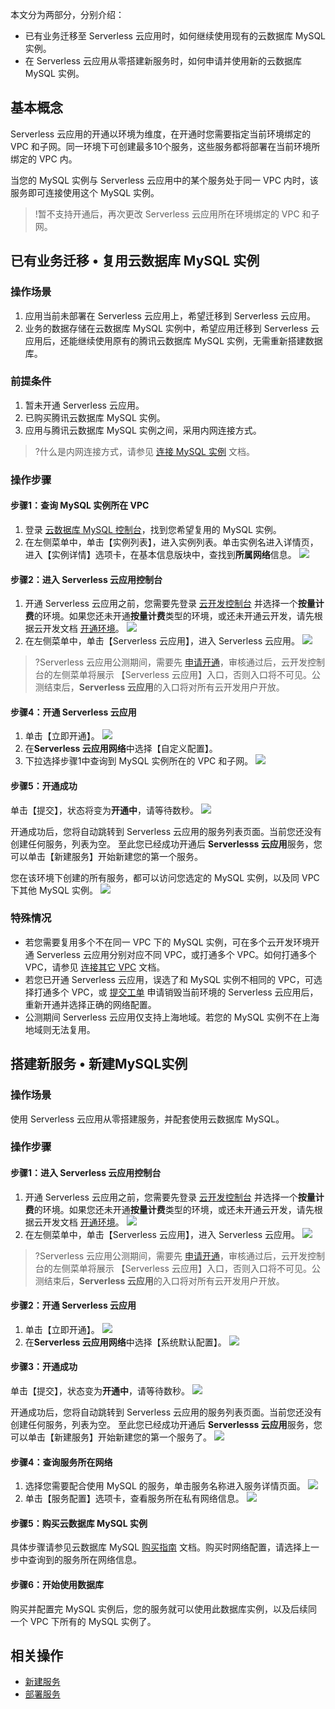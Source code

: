 本文分为两部分，分别介绍：

- 已有业务迁移至 Serverless 云应用时，如何继续使用现有的云数据库 MySQL 实例。
- 在 Serverless 云应用从零搭建新服务时，如何申请并使用新的云数据库 MySQL 实例。

## 基本概念

Serverless 云应用的开通以环境为维度，在开通时您需要指定当前环境绑定的 VPC 和子网。同一环境下可创建最多10个服务，这些服务都将部署在当前环境所绑定的 VPC 内。

当您的 MySQL 实例与 Serverless 云应用中的某个服务处于同一 VPC 内时，该服务即可连接使用这个 MySQL 实例。

>!暂不支持开通后，再次更改 Serverless 云应用所在环境绑定的 VPC 和子网。



## 已有业务迁移 • 复用云数据库 MySQL 实例

### 操作场景

1. 应用当前未部署在 Serverless 云应用上，希望迁移到 Serverless 云应用。
2. 业务的数据存储在云数据库 MySQL 实例中，希望应用迁移到 Serverless 云应用后，还能继续使用原有的腾讯云数据库 MySQL 实例，无需重新搭建数据库。

### 前提条件

1. 暂未开通 Serverless 云应用。
2. 已购买腾讯云数据库 MySQL 实例。
3. 应用与腾讯云数据库 MySQL 实例之间，采用内网连接方式。
> ?什么是内网连接方式，请参见 [连接 MySQL 实例](https://cloud.tencent.com/document/product/236/3130) 文档。

### 操作步骤

#### 步骤1：查询 MySQL 实例所在 VPC

1. 登录 [云数据库 MySQL 控制台](https://console.cloud.tencent.com/cdb)，找到您希望复用的 MySQL 实例。
2. 在左侧菜单中，单击【实例列表】，进入实例列表。单击实例名进入详情页，进入【实例详情】选项卡，在基本信息版块中，查找到**所属网络**信息。
![](https://main.qcloudimg.com/raw/587ff2bf466ce705cd1b559d36d48cf8.jpg)

#### 步骤2：进入 Serverless 云应用控制台


1. 开通 Serverless 云应用之前，您需要先登录 [云开发控制台](https://console.cloud.tencent.com/tcb) 并选择一个**按量计费**的环境。如果您还未开通**按量计费**类型的环境，或还未开通云开发，请先根据云开发文档 [开通环境](https://cloud.tencent.com/document/product/876/41391)。
![](https://main.qcloudimg.com/raw/2a3d2731646d326d773e2fd534c31002.png)
2. 在左侧菜单中，单击【Serverless 云应用】，进入 Serverless 云应用。
![](https://main.qcloudimg.com/raw/2b47f79763be8b5ae32e2bf3900d1106.jpg)
>?Serverless 云应用公测期间，需要先 [申请开通](https://cloud.tencent.com/apply/p/y5uji0g6a7p)，审核通过后，云开发控制台的左侧菜单将展示 【Serverless 云应用】入口，否则入口将不可见。公测结束后，**Serverless 云应用**的入口将对所有云开发用户开放。



#### 步骤4：开通 Serverless 云应用

1. 单击【立即开通】。
![](https://main.qcloudimg.com/raw/c28dbbabd53906f84db237156b8ac850.png)
2. 在**Serverless 云应用网络**中选择【自定义配置】。
3. 下拉选择步骤1中查询到 MySQL 实例所在的 VPC 和子网。
![](https://main.qcloudimg.com/raw/5443e7ad6e871c112f69dacd53c52f75.png)



#### 步骤5：开通成功

单击【提交】，状态将变为**开通中**，请等待数秒。
![](https://main.qcloudimg.com/raw/fa0de696760aab0ef690e079d68973d7.png)

开通成功后，您将自动跳转到 Serverless 云应用的服务列表页面。当前您还没有创建任何服务，列表为空。
至此您已经成功开通后 **Serverlesss 云应用**服务，您可以单击【新建服务】开始新建您的第一个服务。

您在该环境下创建的所有服务，都可以访问您选定的 MySQL 实例，以及同 VPC 下其他 MySQL 实例。
![](https://main.qcloudimg.com/raw/993711f6a2f0a8e704da6a581efc43ad.png)

### 特殊情况

- 若您需要复用多个不在同一 VPC 下的 MySQL 实例，可在多个云开发环境开通 Serverless 云应用分别对应不同 VPC，或打通多个 VPC。如何打通多个 VPC，请参见 [连接其它 VPC](https://cloud.tencent.com/document/product/215/36698) 文档。
- 若您已开通 Serverless 云应用，误选了和 MySQL 实例不相同的 VPC，可选择打通多个 VPC，或 [提交工单](https://console.cloud.tencent.com/workorder/category) 申请销毁当前环境的 Serverless 云应用后，重新开通并选择正确的网络配置。
- 公测期间 Serverless 云应用仅支持上海地域。若您的 MySQL 实例不在上海地域则无法复用。



## 搭建新服务 • 新建MySQL实例

### 操作场景

使用 Serverless 云应用从零搭建服务，并配套使用云数据库 MySQL。

### 操作步骤

#### 步骤1：进入 Serverless 云应用控制台

1. 开通 Serverless 云应用之前，您需要先登录 [云开发控制台](https://console.cloud.tencent.com/tcb) 并选择一个**按量计费**的环境。如果您还未开通**按量计费**类型的环境，或还未开通云开发，请先根据云开发文档 [开通环境](https://cloud.tencent.com/document/product/876/41391)。
![](https://main.qcloudimg.com/raw/2a3d2731646d326d773e2fd534c31002.png)
2. 在左侧菜单中，单击【Serverless 云应用】，进入 Serverless 云应用。
![](https://main.qcloudimg.com/raw/2b47f79763be8b5ae32e2bf3900d1106.jpg)
>?Serverless 云应用公测期间，需要先 [申请开通](https://cloud.tencent.com/apply/p/y5uji0g6a7p)，审核通过后，云开发控制台的左侧菜单将展示 【Serverless 云应用】入口，否则入口将不可见。公测结束后，**Serverless 云应用**的入口将对所有云开发用户开放。



#### 步骤2：开通 Serverless 云应用

1. 单击【立即开通】。
![](https://main.qcloudimg.com/raw/c28dbbabd53906f84db237156b8ac850.png)
2. 在**Serverless 云应用网络**中选择【系统默认配置】。
![](https://main.qcloudimg.com/raw/f5399f62887a62973ef88a4384c48437.png)


#### 步骤3：开通成功

单击【提交】，状态变为**开通中**，请等待数秒。
![](https://main.qcloudimg.com/raw/fa0de696760aab0ef690e079d68973d7.png)

开通成功后，您将自动跳转到 Serverless 云应用的服务列表页面。当前您还没有创建任何服务，列表为空。
至此您已经成功开通后 **Serverlesss 云应用**服务，您可以单击【新建服务】开始新建您的第一个服务了。
![](https://main.qcloudimg.com/raw/993711f6a2f0a8e704da6a581efc43ad.png)

#### 步骤4：查询服务所在网络

1. 选择您需要配合使用 MySQL 的服务，单击服务名称进入服务详情页面。
![](https://main.qcloudimg.com/raw/0549eee11a609f62ef5a95f77e6d969b.png)
2. 单击【服务配置】选项卡，查看服务所在私有网络信息。
![](https://main.qcloudimg.com/raw/e6c356fdf7cb744d182f80cd7ebed10e.png)

#### 步骤5：购买云数据库 MySQL 实例

具体步骤请参见云数据库 MySQL [购买指南](https://cloud.tencent.com/document/product/236/5160) 文档。购买时网络配置，请选择上一步中查询到的服务所在网络信息。

#### 步骤6：开始使用数据库

购买并配置完 MySQL 实例后，您的服务就可以使用此数据库实例，以及后续同一个 VPC 下所有的 MySQL 实例了。



## 相关操作

- [新建服务](https://cloud.tencent.com/document/product/1243/46126)
- [部署服务](https://cloud.tencent.com/document/product/1243/46127)

